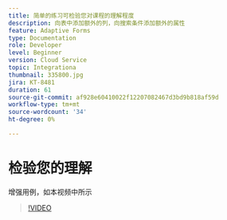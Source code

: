 ```yaml
---
title: 简单的练习可检验您对课程的理解程度
description: 向表中添加额外的列，向搜索条件添加额外的属性
feature: Adaptive Forms
type: Documentation
role: Developer
level: Beginner
version: Cloud Service
topic: Integrationa
thumbnail: 335800.jpg
jira: KT-8481
duration: 61
source-git-commit: af928e60410022f12207082467d3bd9b818af59d
workflow-type: tm+mt
source-wordcount: '34'
ht-degree: 0%

---
```


# 检验您的理解

增强用例，如本视频中所示

>[!VIDEO](https://video.tv.adobe.com/v/335800?quality=12&learn=on)

